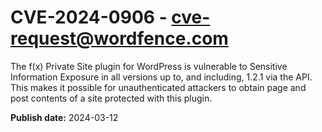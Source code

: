 # CVE-2024-0906 - cve-request@wordfence.com

The f(x) Private Site plugin for WordPress is vulnerable to Sensitive Information Exposure in all versions up to, and including, 1.2.1 via the API. This makes it possible for unauthenticated attackers to obtain page and post contents of a site protected with this plugin.

**Publish date:** 2024-03-12
